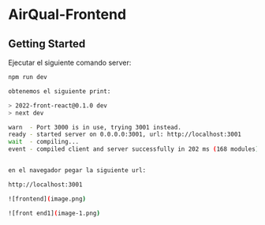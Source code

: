 # AirQual-Frontend


## Getting Started

Ejecutar el siguiente comando server:

```bash
npm run dev

obtenemos el siguiente print: 

> 2022-front-react@0.1.0 dev
> next dev

warn  - Port 3000 is in use, trying 3001 instead.
ready - started server on 0.0.0.0:3001, url: http://localhost:3001
wait  - compiling...
event - compiled client and server successfully in 202 ms (168 modules)


en el navegador pegar la siguiente url:

http://localhost:3001

![frontend](image.png)

![front end1](image-1.png)

